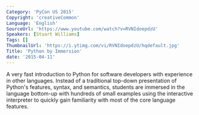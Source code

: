 ```yaml
---
Category: 'PyCon US 2015'
Copyright: 'creativeCommon'
Language: 'English'
SourceUrl: 'https://www.youtube.com/watch?v=RVNIdoepdzU'
Speakers: [Stuart Williams]
Tags: []
ThumbnailUrl: 'https://i.ytimg.com/vi/RVNIdoepdzU/hqdefault.jpg'
Title: 'Python by Immersion'
date: '2015-04-11'
---
```

A very fast introduction to Python for software developers with experience in other languages.  Instead of a traditional top-down presentation of Python's features, syntax, and semantics, students are immersed in the language bottom-up with hundreds of small examples using the interactive interpreter to quickly gain familiarity with most of the core language features.
